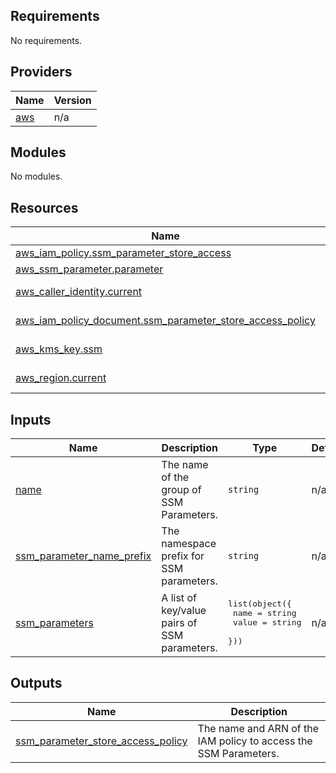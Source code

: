 ## Requirements

No requirements.

## Providers

| Name | Version |
|------|---------|
| <a name="provider_aws"></a> [aws](#provider\_aws) | n/a |

## Modules

No modules.

## Resources

| Name | Type |
|------|------|
| [aws_iam_policy.ssm_parameter_store_access](https://registry.terraform.io/providers/hashicorp/aws/latest/docs/resources/iam_policy) | resource |
| [aws_ssm_parameter.parameter](https://registry.terraform.io/providers/hashicorp/aws/latest/docs/resources/ssm_parameter) | resource |
| [aws_caller_identity.current](https://registry.terraform.io/providers/hashicorp/aws/latest/docs/data-sources/caller_identity) | data source |
| [aws_iam_policy_document.ssm_parameter_store_access_policy](https://registry.terraform.io/providers/hashicorp/aws/latest/docs/data-sources/iam_policy_document) | data source |
| [aws_kms_key.ssm](https://registry.terraform.io/providers/hashicorp/aws/latest/docs/data-sources/kms_key) | data source |
| [aws_region.current](https://registry.terraform.io/providers/hashicorp/aws/latest/docs/data-sources/region) | data source |

## Inputs

| Name | Description | Type | Default | Required |
|------|-------------|------|---------|:--------:|
| <a name="input_name"></a> [name](#input\_name) | The name of the group of SSM Parameters. | `string` | n/a | yes |
| <a name="input_ssm_parameter_name_prefix"></a> [ssm\_parameter\_name\_prefix](#input\_ssm\_parameter\_name\_prefix) | The namespace prefix for SSM parameters. | `string` | n/a | yes |
| <a name="input_ssm_parameters"></a> [ssm\_parameters](#input\_ssm\_parameters) | A list of key/value pairs of SSM parameters. | <pre>list(object({<br>    name  = string<br>    value = string<br>  }))</pre> | n/a | yes |

## Outputs

| Name | Description |
|------|-------------|
| <a name="output_ssm_parameter_store_access_policy"></a> [ssm\_parameter\_store\_access\_policy](#output\_ssm\_parameter\_store\_access\_policy) | The name and ARN of the IAM policy to access the SSM Parameters. |
